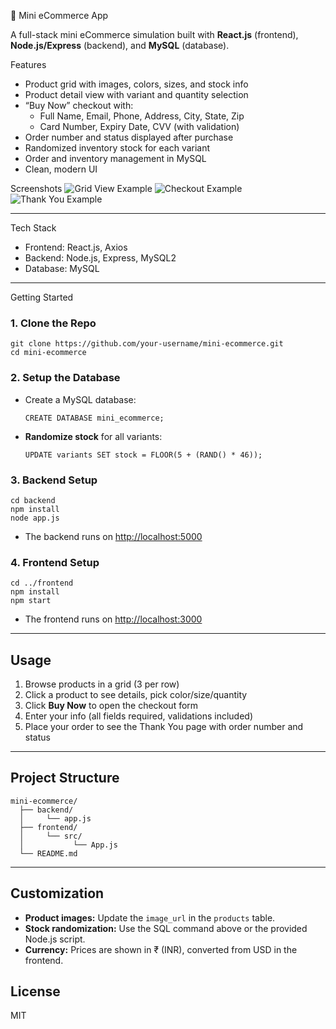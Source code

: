 🛒 Mini eCommerce App

A full-stack mini eCommerce simulation built with **React.js** (frontend), **Node.js/Express** (backend), and **MySQL** (database).

Features
- Product grid with images, colors, sizes, and stock info
- Product detail view with variant and quantity selection
- “Buy Now” checkout with:
  - Full Name, Email, Phone, Address, City, State, Zip
  - Card Number, Expiry Date, CVV (with validation)
- Order number and status displayed after purchase
- Randomized inventory stock for each variant
- Order and inventory management in MySQL
- Clean, modern UI

Screenshots
![Grid View Example](docs/grid-view.png)
![Checkout Example](docs/checkout-form.png)
![Thank You Example](docs/thankyou.png)

---

Tech Stack
- Frontend: React.js, Axios
- Backend: Node.js, Express, MySQL2
- Database: MySQL

---

Getting Started

### 1. Clone the Repo

```
git clone https://github.com/your-username/mini-ecommerce.git
cd mini-ecommerce
```

### 2. Setup the Database

- Create a MySQL database:
  ```
  CREATE DATABASE mini_ecommerce;
- **Randomize stock** for all variants:
  ```
  UPDATE variants SET stock = FLOOR(5 + (RAND() * 46));
  ```

### 3. Backend Setup

```
cd backend
npm install
node app.js
```
- The backend runs on [http://localhost:5000](http://localhost:5000)

### 4. Frontend Setup

```
cd ../frontend
npm install
npm start
```
- The frontend runs on [http://localhost:3000](http://localhost:3000)

---

## Usage

1. Browse products in a grid (3 per row)
2. Click a product to see details, pick color/size/quantity
3. Click **Buy Now** to open the checkout form
4. Enter your info (all fields required, validations included)
5. Place your order to see the Thank You page with order number and status

---

## Project Structure

```
mini-ecommerce/
  ├── backend/
  │     └── app.js
  ├── frontend/
  │     └── src/
  │           └── App.js
  └── README.md
```

---

## Customization

- **Product images:** Update the `image_url` in the `products` table.
- **Stock randomization:** Use the SQL command above or the provided Node.js script.
- **Currency:** Prices are shown in ₹ (INR), converted from USD in the frontend.

## License
MIT
